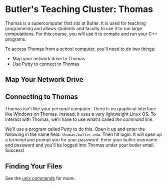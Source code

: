 # Butler's Teaching Cluster: Thomas

Thomas is a supercomputer that sits at Butler.  It is used for teaching programming and allows students and faculty to use it to run large computations. For this course, you will use it to compile and run your C++ programs.

To access Thomas from a school computer, you'll need to do two things:
* Map your network drive to Thomas
* Use Putty to connect to Thomas

## Map Your Network Drive

## Connecting to Thomas

Thomas isn't like your personal computer.  There is no graphical interface like Windows on Thomas.  Instead, it uses a very lightweight Linux OS.  To interact with Thomas, we'll have to use what's called _the command line_.

We'll use a program called Putty to do this.  Open it up and enter the following in the name field: `thomas.butler.edu`.  Then hit login.  It will open up a _terminal_ and prompt you for your password.  Enter your butler username and password and you'll be logged into Thomas under your butler email.  Success!

## Finding Your Files

See the [unix commands](./ref/unix_commands.md) for more.